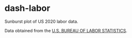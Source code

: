 # dash-labor
Sunburst plot of US 2020 labor data.

Data obtained from the [U.S. BUREAU OF LABOR STATISTICS](https://www.bls.gov/cps/cpsaat11.htm).
